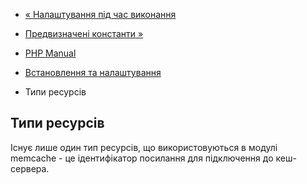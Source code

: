 - [« Налаштування під час виконання](memcache.ini.md)
- [Предвизначені константи »](memcache.constants.md)

- [PHP Manual](index.md)
- [Встановлення та налаштування](memcache.setup.md)
- Типи ресурсів

## Типи ресурсів

Існує лише один тип ресурсів, що використовуються в модулі memcache - це
ідентифікатор посилання для підключення до кеш-сервера.
